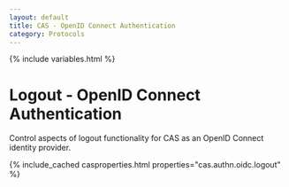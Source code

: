 ```yaml
---
layout: default
title: CAS - OpenID Connect Authentication
category: Protocols
---
```

{% include variables.html %}

# Logout - OpenID Connect Authentication
          
Control aspects of logout functionality for CAS as an OpenID Connect identity provider.

{% include_cached casproperties.html properties="cas.authn.oidc.logout" %}
